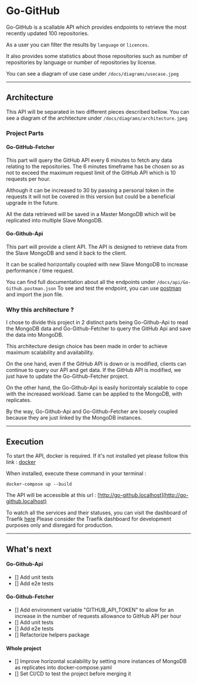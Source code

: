 # Go-GitHub 

Go-GitHub is a scallable API which provides endpoints to retrieve the most recently updated 100 repositories.

As a user you can filter the results by `language` or `licences`.

It also provides some statistics about those repositories such as number of repositories by language or number of repositories by license.

You can see a diagram of use case under `/docs/diagrams/usecase.jpeg`

-----------------

## Architecture

This API will be separated in two different pieces described bellow.
You can see a diagram of the architecture under `/docs/diagrams/architecture.jpeg`

### Project Parts

#### Go-GitHub-Fetcher

This part will query the GitHub API every 6 minutes to fetch any data relating to the repositories.
The 6 minutes timeframe has be chosen so as not to exceed the maximum request limit of the GitHub API which is 10 requests per hour.

Although it can be increased to 30 by passing a personal token in the requests it will not be covered in this version but could be a beneficial upgrade in the future.

All the data retrieved will be saved in a Master MongoDB which will be replicated into multiple Slave MongoDB.

#### Go-Github-Api

This part will provide a client API.
The API is designed to retrieve data from the Slave MongoDB and send it back to the client.

It can be scalled horizontally coupled with new Slave MongoDB to increase performance / time request. 

You can find full documentation about all the endpoints under `/docs/api/Go-Github.postman.json`
To see and test the endpoint, you can use [postman](https://www.postman.com/) and import the json file.

### Why this architecture ?

I chose to divide this project in 2 distinct parts being Go-Github-Api to read the MongoDB data and Go-Github-Fetcher to query the GitHub Api and save the data into MongoDB.

This architecture design choice has been made in order to achieve maximum scalability and availability.

On the one hand, even if the GitHub API is down or is modified, clients can continue to query our API and get data.
If the GitHub API is modified, we just have to update the Go-Github-Fetcher project.

On the other hand, the Go-Github-Api is easily horizontaly scalable to cope with the increased workload.
Same can be applied to the MongoDB, with replicates.

By the way, Go-Github-Api and Go-Github-Fetcher are loosely coupled because they are just linked by the MongoDB instances.

-----------------

## Execution

To start the API, docker is required.
If it's not installed yet please follow this link : [docker](https://docs.docker.com/get-docker/)

When installed, execute these command in your terminal :

```shell
docker-compose up --build
```

The API will be accessible at this url : [http://go-github.localhost](http://go-github.localhost)

To watch all the services and their statuses, you can visit the dashboard of Traefik [here](http://localhost:8080)
Please consider the Traefik dashboard for development purposes only and disregard for production.

-----------------

## What's next

#### Go-Github-Api
- [] Add unit tests
- [] Add e2e tests

#### Go-Github-Fetcher
- [] Add environment variable "GITHUB_API_TOKEN" to allow for an increase in the number of requests allowance to GitHub API per hour
- [] Add unit tests
- [] Add e2e tests
- [] Refactorize helpers package

#### Whole project
- [] Improve horizontal scalability by setting more instances of MongoDB as replicates into docker-compose.yaml
- [] Set CI/CD to test the project before merging it
